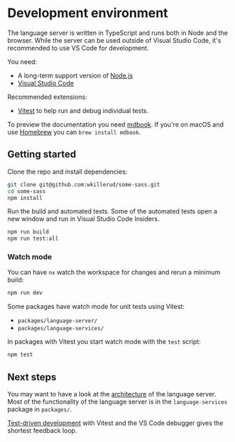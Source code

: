 # Development environment

The language server is written in TypeScript and runs both in Node and the browser. While the server can be used outside of Visual Studio Code, it's recommended to use VS Code for development.

You need:

- A long-term support version of [Node.js](https://nodejs.org/en)
- [Visual Studio Code](https://code.visualstudio.com/)

Recommended extensions:

- [Vitest](https://marketplace.visualstudio.com/items?itemName=vitest.explorer) to help run and debug individual tests.

To preview the documentation you need [mdbook](https://rust-lang.github.io/mdBook/guide/installation.html). If you're on macOS and use [Homebrew](https://brew.sh) you can `brew install mdbook`.

## Getting started

Clone the repo and install dependencies:

```sh
git clone git@github.com:wkillerud/some-sass.git
cd some-sass
npm install
```

Run the build and automated tests. Some of the automated tests open a new window and run in Visual Studio Code Insiders.

```sh
npm run build
npm run test:all
```

### Watch mode

You can have `nx` watch the workspace for changes and rerun a minimum build:

```sh
npm run dev
```

Some packages have watch mode for unit tests using Vitest:

- `packages/language-server/`
- `packages/language-services/`

In packages with Vitest you start watch mode with the `test` script:

```sh
npm test
```

## Next steps

You may want to have a look at the [architecture](./architecture.md) of the language server. Most of the functionality of the language server is in the `language-services` package in `packages/`.

[Test-driven development](./debugging-unit-tests.md) with Vitest and the VS Code debugger gives the shortest feedback loop.

